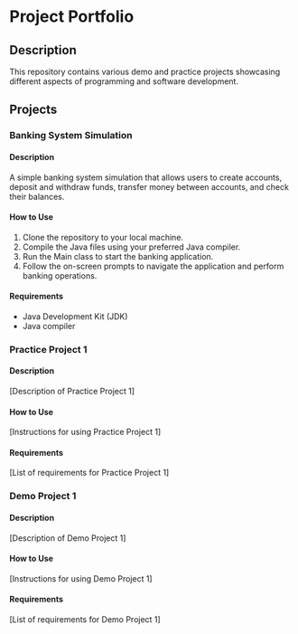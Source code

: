 # Project Portfolio

## Description

This repository contains various demo and practice projects showcasing different aspects of programming and software development.

## Projects

### Banking System Simulation

#### Description

A simple banking system simulation that allows users to create accounts, deposit and withdraw funds, transfer money between accounts, and check their balances.

#### How to Use

1. Clone the repository to your local machine.
2. Compile the Java files using your preferred Java compiler.
3. Run the Main class to start the banking application.
4. Follow the on-screen prompts to navigate the application and perform banking operations.

#### Requirements

- Java Development Kit (JDK)
- Java compiler

### Practice Project 1

#### Description

[Description of Practice Project 1]

#### How to Use

[Instructions for using Practice Project 1]

#### Requirements

[List of requirements for Practice Project 1]

### Demo Project 1

#### Description

[Description of Demo Project 1]

#### How to Use

[Instructions for using Demo Project 1]

#### Requirements

[List of requirements for Demo Project 1]
